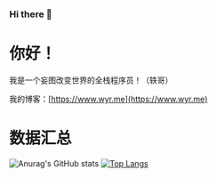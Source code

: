 ### Hi there 👋
# 你好！

我是一个妄图改变世界的全栈程序员！（轶哥）

我的博客：[https://www.wyr.me](https://www.wyr.me)

# 数据汇总

![Anurag's GitHub stats](https://github-readme-stats.vercel.app/api?username=yi-ge&theme=dark&show_icons=true&locale=cn)
[![Top Langs](https://github-readme-stats.vercel.app/api/top-langs/?username=yi-ge&layout=compact&locale=cn&theme=dark)](https://github.com/anuraghazra/github-readme-stats)

